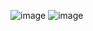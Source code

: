 ![image](https://github.com/user-attachments/assets/94f28085-490c-4c0f-90b8-82f12894bce0)
![image](https://github.com/user-attachments/assets/f765e1ae-d107-4286-8484-ff31031b67a1)

